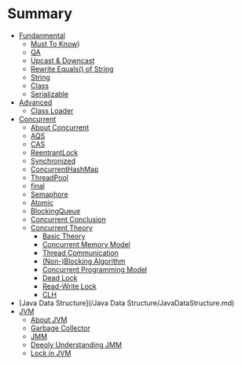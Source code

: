 # Summary

* [Fundanmental]()
  * [Must To Know](/Fundamental/Fundamental.md))
  * [QA](/Fundamental/QA.md)
  * [Upcast & Downcast](/Fundamental/Upcast&Downcast.md)
  * [Rewrite Equals() of String](/Fundamental/StringEquals.md)
  * [String](/Fundamental/String.md)
  * [Class](/Fundamental/Class.md)
  * [Serializable](/Fundamental/Serializable.md)
* [Advanced](/Advanced/Advanced.md)
  * [Class Loader](/Advanced/ClassLoader.md)
* [Concurrent]()
  * [About Concurrent](/Concurrent/AboutConcurrent.md)
  * [AQS](/Concurrent/AQS.md)
  * [CAS](/Concurrent/CAS.md)
  * [ReentrantLock](/Concurrent/ReentrantLock.md)
  * [Synchronized](/Concurrent/Synchronized.md)
  * [ConcurrentHashMap](/Concurrent/ConcurrentHashMap.md)
  * [ThreadPool](/Concurrent/ThreadPool.md)
  * [final](/Concurrent/final.md)
  * [Semaphore](/Concurrent/Semaphore.md)
  * [Atomic](/Concurrent/Atomic.md)
  * [BlockingQueue](/Concurrent/BlockingQueue.md)
  * [Concurrent Conclusion](/Concurrent/ConcurrentConclusion.md)
  * [Concurrent Theory]()
    * [Basic Theory](/Concurrent/Theory/theory.md)
    * [Concurrent Memory Model](/Concurrent/Theory/ConcurrentMemModel.md)
    * [Thread Communication](/Concurrent/Theory/ThreadComm.md)
    * [(Non-)Blocking Algorithm](/Concurrent/Theory/NonBlockingAlgorithm.md)
    * [Concurrent Programming Model](/Concurrent/Theory/ConPgmMdl.md)
    * [Dead Lock](/Concurrent/Theory/DeadLock.md)
    * [Read-Write Lock](/Concurrent/Theory/RWLock.md)
    * [CLH](/Concurrent/Theory/CLH.md)
* [Java Data Structure](/Java Data Structure/JavaDataStructure.md)
* [JVM]()
  * [About JVM](/JVM/JVM.md)
  * [Garbage Collector](/JVM/GarbageCollector.md)
  * [JMM](/JVM/JMM.md)
  * [Deeoly Understanding JMM](/JVM/JMM++.md)
  * [Lock in JVM](/JVM/LockJVM.md)
